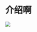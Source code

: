                                                                                

# 介绍啊

![](https://lihualong.github.io/git/assets/register.jpg)

